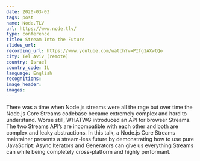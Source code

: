 ```yaml
---
date: 2020-03-03
tags: post
name: Node.TLV
url: https://www.node.tlv/
type: conference
title: Stream Into the Future
slides_url:
recording_url: https://www.youtube.com/watch?v=PIfg1AXwtQo
city: Tel Aviv (remote)
country: Israel
country_code: IL
language: English
recognitions:
image_header:
images:
---
```


There was a time when Node.js streams were all the rage but over time the Node.js Core Streams
codebase became extremely complex and hard to understand. Worse still, WHATWG introduced an API
for browser Streams. The two Streams API’s are incompatible with each other and both are complex
and leaky abstractions. In this talk, a Node.js Core Streams maintainer presents a stream-less
future by demonstrating how to use pure JavaScript: Async Iterators and Generators can give us
everything Streams can while being completely cross-platform and highly performant.
